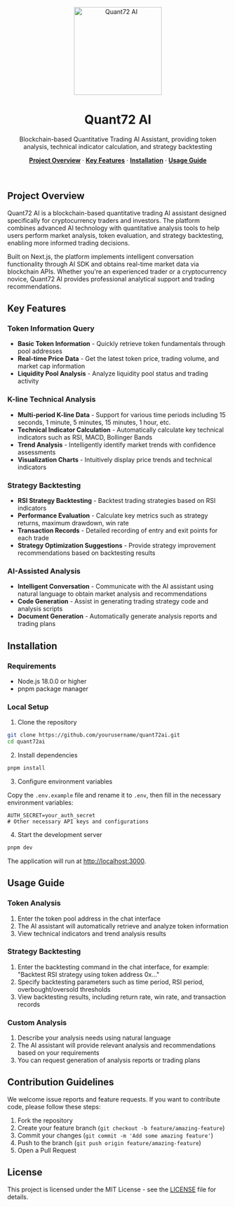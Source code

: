 <p align="center">
  <img alt="Quant72 AI" src="public/quant72_logo.jpg" width="200">
  <h1 align="center">Quant72 AI</h1>
</p>

<p align="center">
  Blockchain-based Quantitative Trading AI Assistant, providing token analysis, technical indicator calculation, and strategy backtesting
</p>

<p align="center">
  <a href="#project-overview"><strong>Project Overview</strong></a> ·
  <a href="#key-features"><strong>Key Features</strong></a> ·
  <a href="#installation"><strong>Installation</strong></a> ·
  <a href="#usage-guide"><strong>Usage Guide</strong></a>
</p>
<br/>

## Project Overview

Quant72 AI is a blockchain-based quantitative trading AI assistant designed specifically for cryptocurrency traders and investors. The platform combines advanced AI technology with quantitative analysis tools to help users perform market analysis, token evaluation, and strategy backtesting, enabling more informed trading decisions.

Built on Next.js, the platform implements intelligent conversation functionality through AI SDK and obtains real-time market data via blockchain APIs. Whether you're an experienced trader or a cryptocurrency novice, Quant72 AI provides professional analytical support and trading recommendations.

## Key Features

### Token Information Query

- **Basic Token Information** - Quickly retrieve token fundamentals through pool addresses
- **Real-time Price Data** - Get the latest token price, trading volume, and market cap information
- **Liquidity Pool Analysis** - Analyze liquidity pool status and trading activity

### K-line Technical Analysis

- **Multi-period K-line Data** - Support for various time periods including 15 seconds, 1 minute, 5 minutes, 15 minutes, 1 hour, etc.
- **Technical Indicator Calculation** - Automatically calculate key technical indicators such as RSI, MACD, Bollinger Bands
- **Trend Analysis** - Intelligently identify market trends with confidence assessments
- **Visualization Charts** - Intuitively display price trends and technical indicators

### Strategy Backtesting

- **RSI Strategy Backtesting** - Backtest trading strategies based on RSI indicators
- **Performance Evaluation** - Calculate key metrics such as strategy returns, maximum drawdown, win rate
- **Transaction Records** - Detailed recording of entry and exit points for each trade
- **Strategy Optimization Suggestions** - Provide strategy improvement recommendations based on backtesting results

### AI-Assisted Analysis

- **Intelligent Conversation** - Communicate with the AI assistant using natural language to obtain market analysis and recommendations
- **Code Generation** - Assist in generating trading strategy code and analysis scripts
- **Document Generation** - Automatically generate analysis reports and trading plans

## Installation

### Requirements

- Node.js 18.0.0 or higher
- pnpm package manager

### Local Setup

1. Clone the repository

```bash
git clone https://github.com/yourusername/quant72ai.git
cd quant72ai
```

2. Install dependencies

```bash
pnpm install
```

3. Configure environment variables

Copy the `.env.example` file and rename it to `.env`, then fill in the necessary environment variables:

```
AUTH_SECRET=your_auth_secret
# Other necessary API keys and configurations
```

4. Start the development server

```bash
pnpm dev
```

The application will run at [http://localhost:3000](http://localhost:3000).

## Usage Guide

### Token Analysis

1. Enter the token pool address in the chat interface
2. The AI assistant will automatically retrieve and analyze token information
3. View technical indicators and trend analysis results

### Strategy Backtesting

1. Enter the backtesting command in the chat interface, for example: "Backtest RSI strategy using token address 0x..."
2. Specify backtesting parameters such as time period, RSI period, overbought/oversold thresholds
3. View backtesting results, including return rate, win rate, and transaction records

### Custom Analysis

1. Describe your analysis needs using natural language
2. The AI assistant will provide relevant analysis and recommendations based on your requirements
3. You can request generation of analysis reports or trading plans

## Contribution Guidelines

We welcome issue reports and feature requests. If you want to contribute code, please follow these steps:

1. Fork the repository
2. Create your feature branch (`git checkout -b feature/amazing-feature`)
3. Commit your changes (`git commit -m 'Add some amazing feature'`)
4. Push to the branch (`git push origin feature/amazing-feature`)
5. Open a Pull Request

## License

This project is licensed under the MIT License - see the [LICENSE](LICENSE) file for details.
